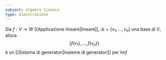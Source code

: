 ```yaml
---
subject: algebra lineare
type: dimostrazione
---
```

Sia $f:V\to W$ [[Applicazione lineare|lineare]], $\mathcal{B}=\{v_1,\dots,v_n\}$ una base di $V$, allora 
$$
\{f(v_1),\dots,f(v_n)\}
$$
è un [[Sistema di generatori|insieme di generatori]] per $\text{Im}f$